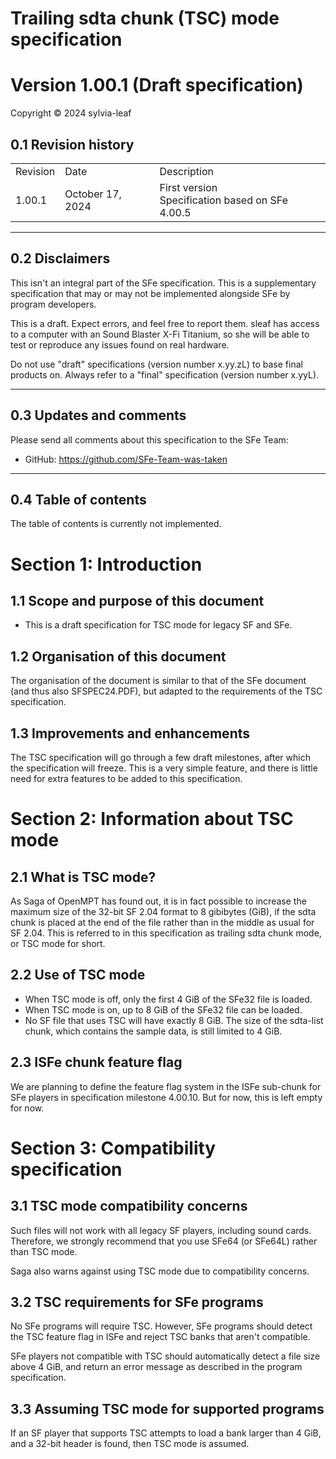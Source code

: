# Trailing sdta chunk (TSC) mode specification

# Version 1.00.1 (Draft specification)

Copyright © 2024 sylvia-leaf

## 0.1 Revision history

|          |                      |                                                                                                                                                                                                                                                                                                                                                                                                                                                                                                                                                                                                                                                                                                                                                                                                                                                                                                                                                                                                                                                                                                                                                                         |
|----------|----------------------|-------------------------------------------------------------------------------------------------------------------------------------------------------------------------------------------------------------------------------------------------------------------------------------------------------------------------------------------------------------------------------------------------------------------------------------------------------------------------------------------------------------------------------------------------------------------------------------------------------------------------------------------------------------------------------------------------------------------------------------------------------------------------------------------------------------------------------------------------------------------------------------------------------------------------------------------------------------------------------------------------------------------------------------------------------------------------------------------------------------------------------------------------------------------------|
| Revision | Date                 | Description                                                                                                                                                                                                                                                                                                                                                                                                                                                                                                                                                                                                                                                                                                                                                                                                                                                                                                                                                                                                                                                                                                                                                             |
| 1.00.1   | October 17, 2024     | First version <br> Specification based on SFe 4.00.5                                                                                                                                                                                                                                                                                                                                                                                                                                                                                                                                                                                                                                                                                                                                                                                                                                                                                                                                                                                                                                                                                                                    |                                                                                                                                                                                                                                                                                                                                                                                                                                                                                                                                                                                                                                                                                                                                                                                                                                                                                                                                                                                                                                                                                             |

* * *

## 0.2 Disclaimers

This isn't an integral part of the SFe specification. This is a supplementary specification that may or may not be implemented alongside SFe by program developers.

This is a draft. Expect errors, and feel free to report them. sleaf has access to a computer with an Sound Blaster X-Fi Titanium, so she will be able to test or reproduce any issues found on real hardware.

Do not use "draft" specifications (version number x.yy.zL) to base final products on. Always refer to a "final" specification (version number x.yyL).

* * *

## 0.3 Updates and comments

Please send all comments about this specification to the SFe Team:

- GitHub: https://github.com/SFe-Team-was-taken

* * *

## 0.4 Table of contents

The table of contents is currently not implemented.

# Section 1: Introduction

## 1.1 Scope and purpose of this document

- This is a draft specification for TSC mode for legacy SF and SFe.


## 1.2 Organisation of this document

The organisation of the document is similar to that of the SFe document (and thus also SFSPEC24.PDF), but adapted to the requirements of the TSC specification.

## 1.3 Improvements and enhancements

The TSC specification will go through a few draft milestones, after which the specification will freeze. This is a very simple feature, and there is little need for extra features to be added to this specification.

# Section 2: Information about TSC mode

## 2.1 What is TSC mode?

As Saga of OpenMPT has found out, it is in fact possible to increase the maximum size of the 32-bit SF 2.04 format to 8 gibibytes (GiB), if the sdta chunk is placed at the end of the file rather than in the middle as usual for SF 2.04. This is referred to in this specification as trailing sdta chunk mode, or TSC mode for short.

## 2.2 Use of TSC mode

- When TSC mode is off, only the first 4 GiB of the SFe32 file is loaded.
- When TSC mode is on, up to 8 GiB of the SFe32 file can be loaded.
- No SF file that uses TSC will have exactly 8 GiB. The size of the sdta-list chunk, which contains the sample data, is still limited to 4 GiB.

## 2.3 ISFe chunk feature flag

We are planning to define the feature flag system in the ISFe sub-chunk for SFe players in specification milestone 4.00.10. But for now, this is left empty for now. 

# Section 3: Compatibility specification

## 3.1 TSC mode compatibility concerns

Such files will not work with all legacy SF players, including sound cards. Therefore, we strongly recommend that you use SFe64 (or SFe64L) rather than TSC mode.

Saga also warns against using TSC mode due to compatibility concerns.

## 3.2 TSC requirements for SFe programs

No SFe programs will require TSC. However, SFe programs should detect the TSC feature flag in ISFe and reject TSC banks that aren't compatible.

SFe players not compatible with TSC should automatically detect a file size above 4 GiB, and return an error message as described in the program specification.

## 3.3 Assuming TSC mode for supported programs

If an SF player that supports TSC attempts to load a bank larger than 4 GiB, and a 32-bit header is found, then TSC mode is assumed. 
